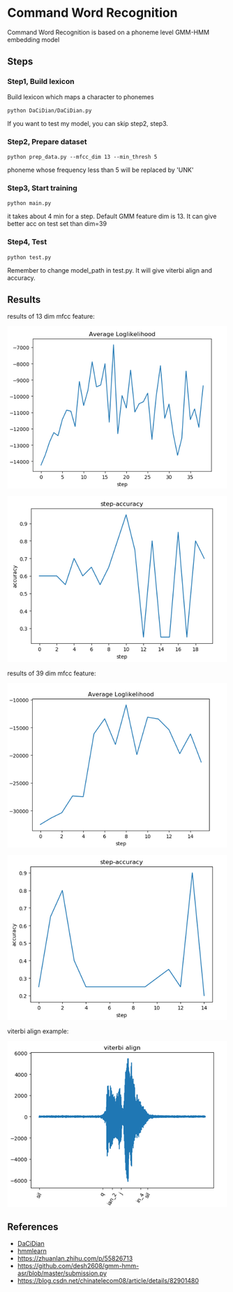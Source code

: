 # Command Word Recognition
Command Word Recognition is based on a phoneme level GMM-HMM embedding model
## Steps
### Step1, Build lexicon
Build lexicon which maps a character to phonemes
```angular2
python DaCiDian/DaCiDian.py
```
If you want to test my model, you can skip step2, step3.
### Step2, Prepare dataset 
```angular2
python prep_data.py --mfcc_dim 13 --min_thresh 5
```
phoneme whose frequency less than 5 will be replaced by 'UNK'
### Step3, Start training
```angular2
python main.py
```
it takes about 4 min for a step. Default GMM feature dim is 13. It can
give better acc on test set than dim=39
### Step4, Test
```angular2
python test.py
```
Remember to change model_path in test.py. It will give viterbi align and accuracy.
## Results
results of 13 dim mfcc feature:

![](https://github.com/luo3300612/command_word_rec/raw/master/assets/loglikelihood.png)

![](https://github.com/luo3300612/command_word_rec/raw/master/assets/accuracy.png)


results of 39 dim mfcc feature:

![](https://github.com/luo3300612/command_word_rec/raw/master/assets/loglikelihood39.png)

![](https://github.com/luo3300612/command_word_rec/blob/master/assets/accuracy39.png?raw=true)

viterbi align example:

![](https://github.com/luo3300612/command_word_rec/raw/master/assets/align.png)

## References
* [DaCiDian](https://github.com/aishell-foundation/DaCiDian)
* [hmmlearn](https://github.com/hmmlearn/hmmlearn)
* https://zhuanlan.zhihu.com/p/55826713
* https://github.com/desh2608/gmm-hmm-asr/blob/master/submission.py
* https://blog.csdn.net/chinatelecom08/article/details/82901480
